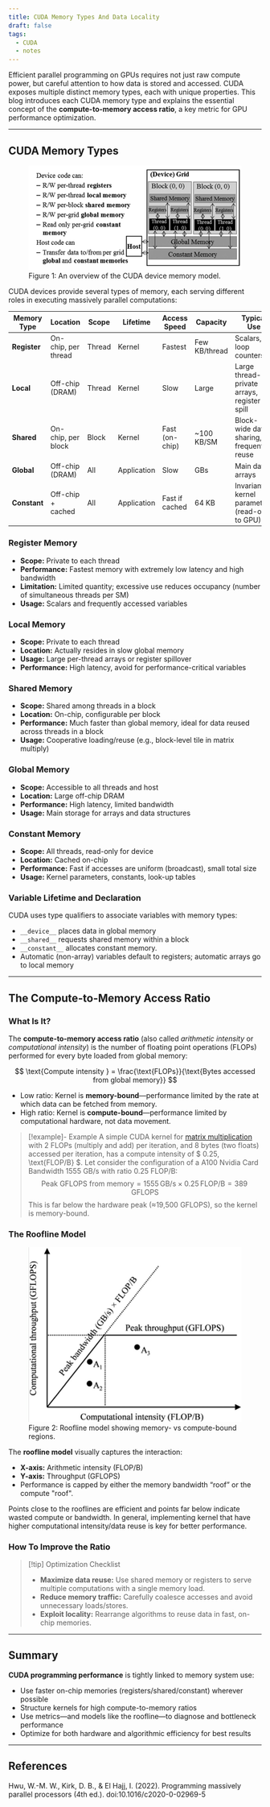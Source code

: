 ```yaml
---
title: CUDA Memory Types And Data Locality 
draft: false 
tags:
  - CUDA
  - notes
---
```



Efficient parallel programming on GPUs requires not just raw compute power, but careful attention to how data is stored and accessed. CUDA exposes multiple distinct memory types, each with unique properties. This blog introduces each CUDA memory type and explains the essential concept of the **compute-to-memory access ratio**, a key metric for GPU performance optimization.

---

## CUDA Memory Types


<figure>
  <img src="./cuda_mem.png" alt="Roofline model" />
  <figcaption>Figure 1: An overview of the CUDA device memory model.</figcaption>
</figure>

CUDA devices provide several types of memory, each serving different roles in executing massively parallel computations:

| Memory Type        | Location            | Scope     | Lifetime      | Access Speed    | Capacity        | Typical Use                                       |
|--------------------|---------------------|-----------|--------------|-----------------|-----------------|---------------------------------------------------|
| **Register**       | On-chip, per thread | Thread    | Kernel        | Fastest         | Few KB/thread   | Scalars, loop counters                             |
| **Local**          | Off-chip (DRAM)     | Thread    | Kernel        | Slow            | Large           | Large thread-private arrays, register spill        |
| **Shared**         | On-chip, per block  | Block     | Kernel        | Fast (on-chip)  | ~100 KB/SM      | Block-wide data sharing, frequent reuse            |
| **Global**         | Off-chip (DRAM)     | All       | Application   | Slow            | GBs             | Main data arrays                                   |
| **Constant**       | Off-chip + cached   | All       | Application   | Fast if cached  | 64 KB           | Invariants, kernel parameters (read-only to GPU)   |

### Register Memory

- **Scope:** Private to each thread  
- **Performance:** Fastest memory with extremely low latency and high bandwidth  
- **Limitation:** Limited quantity; excessive use reduces occupancy (number of simultaneous threads per SM)  
- **Usage:** Scalars and frequently accessed variables

### Local Memory

- **Scope:** Private to each thread  
- **Location:** Actually resides in slow global memory  
- **Usage:** Large per-thread arrays or register spillover  
- **Performance:** High latency, avoid for performance-critical variables

### Shared Memory

- **Scope:** Shared among threads in a block  
- **Location:** On-chip, configurable per block  
- **Performance:** Much faster than global memory, ideal for data reused across threads in a block  
- **Usage:** Cooperative loading/reuse (e.g., block-level tile in matrix multiply)

### Global Memory

- **Scope:** Accessible to all threads and host  
- **Location:** Large off-chip DRAM  
- **Performance:** High latency, limited bandwidth  
- **Usage:** Main storage for arrays and data structures

### Constant Memory

- **Scope:** All threads, read-only for device  
- **Location:** Cached on-chip  
- **Performance:** Fast if accesses are uniform (broadcast), small total size  
- **Usage:** Kernel parameters, constants, look-up tables

### Variable Lifetime and Declaration

CUDA uses type qualifiers to associate variables with memory types:
- `__device__` places data in global memory
- `__shared__` requests shared memory within a block
- `__constant__` allocates constant memory.
- Automatic (non-array) variables default to registers; automatic arrays go to local memory

---

## The Compute-to-Memory Access Ratio

### What Is It?

The **compute-to-memory access ratio** (also called *arithmetic intensity* or *computational intensity*) is the number of floating point operations (FLOPs) performed for every byte loaded from global memory:

$$
\text{Compute intensity } = \frac{\text{FLOPs}}{\text{Bytes accessed from global memory}}
$$


- Low ratio:  Kernel is **memory-bound**—performance limited by the rate at which data can be fetched from memory.
- High ratio: Kernel is **compute-bound**—performance limited by computational hardware, not data movement.



> [!example]-  Example
> A simple CUDA kernel for [matrix multiplication](matmul) with 2 FLOPs (multiply and add) per iteration, and 8 bytes (two floats) accessed per iteration, has a compute intensity of $ 0.25\, \text{FLOP/B} $.
> Let consider the configuration of a A100 Nvidia Card Bandwidth 1555 GB/s with ratio 0.25 FLOP/B:
> $$
> \text{Peak GFLOPS from memory} = 1555\, \text{GB/s} \times 0.25\, \text{FLOP/B} = 389\, \text{GFLOPS}
> $$
> This is far below the hardware peak (≈19,500 GFLOPS), so the kernel is memory-bound.

### The Roofline Model


<figure>
  <img src="./roofline.png" alt="Roofline model" />
  <figcaption>Figure 2: Roofline model showing memory- vs compute-bound regions.</figcaption>
</figure>

The **roofline model** visually captures the interaction:
- **X-axis:** Arithmetic intensity (FLOP/B)
- **Y-axis:** Throughput (GFLOPS)
- Performance is capped by either the memory bandwidth “roof” or the compute "roof".  

Points close to the rooflines are efficient and points far below indicate wasted compute or bandwidth. In general, implementing kernel that have higher computational intensity/data reuse is key for better performance.

### How To Improve the Ratio

> [!tip] Optimization Checklist
> - **Maximize data reuse:** Use shared memory or registers to serve multiple computations with a single memory load.
> - **Reduce memory traffic:** Carefully coalesce accesses and avoid unnecessary loads/stores.
> - **Exploit locality:** Rearrange algorithms to reuse data in fast, on-chip memories.

---

## Summary

**CUDA programming performance** is tightly linked to memory system use:
- Use faster on-chip memories (registers/shared/constant) wherever possible
- Structure kernels for high compute-to-memory ratios
- Use metrics—and models like the roofline—to diagnose and bottleneck performance
- Optimize for both hardware and algorithmic efficiency for best results

---
## References
Hwu, W.-M. W., Kirk, D. B., & El Hajj, I. (2022). Programming massively parallel processors (4th ed.). doi:10.1016/c2020-0-02969-5
